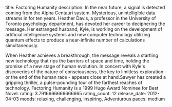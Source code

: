 title: Factoring Humanity
description: In the near future, a signal is detected coming from the Alpha Centauri system. Mysterious, unintelligible data streams in for ten years. Heather Davis, a professor in the University of Toronto psychology department, has devoted her career to deciphering the message. Her estranged husband, Kyle, is working on the development of artificial intelligence systems and new computer technology utilizing quantum effects to produce a near-infinite number of calculations simultaneously.

When Heather achieves a breakthrough, the message reveals a startling new technology that rips the barriers of space and time, holding the promise of a new stage of human evolution. In concert with Kyle's discoveries of the nature of consciousness, the key to limitless exploration - or the end of the human race - appears close at hand.Sawyer has created a gripping thriller, a pulse-pounding tour of the farthest reaches of technology. Factoring Humanity is a 1999 Hugo Award Nominee for Best Novel.
rating: 3.7916666666666665
rating_count: 12
release_date: 2012-04-03
moods: relaxing, challenging, inspiring, Adventurous
paces: medium